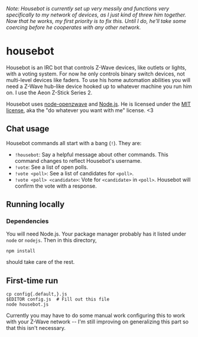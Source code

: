 *Note: Housebot is currently set up very messily and functions very specifically to my network of devices, as I just
kind of threw him together. Now that he works, my first priority is to fix this. Until I do, he'll take some coercing
before he cooperates with any other network.*

# housebot

Housebot is an IRC bot that controls Z-Wave devices, like outlets or lights, with a voting system. For now he only
controls binary switch devices, not multi-level devices like faders. To use his home automation abilities you will need
a Z-Wave hub-like device hooked up to whatever machine you run him on. I use the Aeon Z-Stick Series 2.

Housebot uses [node-openzwave][1] and [Node.js][2]. He is licensed under the [MIT license][3], aka the "do whatever you
want with me" license. <3

## Chat usage

Housebot commands all start with a bang (`!`). They are:

 * `!housebot`: Say a helpful message about other commands. This command changes to reflect Housebot's username.
 * `!vote`: See a list of open polls.
 * `!vote <poll>`: See a list of candidates for `<poll>`.
 * `!vote <poll> <candidate>`: Vote for `<candidate>` in `<poll>`. Housebot will confirm the vote with a response.

## Running locally

### Dependencies

You will need Node.js. Your package manager probably has it listed under `node` or `nodejs`. Then in this directory,

    npm install

should take care of the rest.

## First-time run

    cp config{.default,}.js
    $EDITOR config.js  # Fill out this file
    node housebot.js

Currently you may have to do some manual work configuring this to work with your Z-Wave network -- I'm still improving
on generalizing this part so that this isn't necessary.

[1]: https://github.com/jperkin/node-openzwave
[2]: http://nodejs.org/
[3]: http://opensource.org/licenses/MIT
